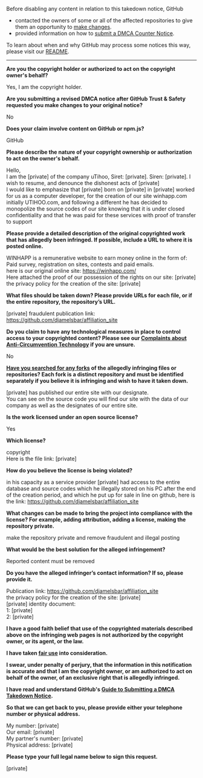 Before disabling any content in relation to this takedown notice, GitHub
- contacted the owners of some or all of the affected repositories to give them an opportunity to [make changes](https://docs.github.com/en/github/site-policy/dmca-takedown-policy#a-how-does-this-actually-work).
- provided information on how to [submit a DMCA Counter Notice](https://docs.github.com/en/articles/guide-to-submitting-a-dmca-counter-notice).

To learn about when and why GitHub may process some notices this way, please visit our [README](https://github.com/github/dmca/blob/master/README.md#anatomy-of-a-takedown-notice).

---

**Are you the copyright holder or authorized to act on the copyright owner's behalf?**

Yes, I am the copyright holder.

**Are you submitting a revised DMCA notice after GitHub Trust & Safety requested you make changes to your original notice?**

No

**Does your claim involve content on GitHub or npm.js?**

GitHub

**Please describe the nature of your copyright ownership or authorization to act on the owner's behalf.**

Hello,  
I am the [private] of the company uTihoo, Siret: [private]. Siren: [private]. I wish to resume, and denounce the dishonest acts of [private]  
I would like to emphasize that [private] born on [private] in [private] worked for us as a computer developer, for the creation of our site winhapp.com initially UTIHOO.com, and following a different he has decided to monopolize the source codes of our site knowing that it is under closed confidentiality and that he was paid for these services with proof of transfer to support

**Please provide a detailed description of the original copyrighted work that has allegedly been infringed. If possible, include a URL to where it is posted online.**

WINHAPP is a remunerative website to earn money online in the form of:  
Paid survey, registration on sites, contests and paid emails.  
here is our original online site: https://winhapp.com/  
Here attached the proof of our possession of the rights on our site: [private]  
the privacy policy for the creation of the site: [private]

**What files should be taken down? Please provide URLs for each file, or if the entire repository, the repository’s URL.**

[private] fraudulent publication link: https://github.com/djamelsbar/affiliation_site

**Do you claim to have any technological measures in place to control access to your copyrighted content? Please see our <a href="https://docs.github.com/articles/guide-to-submitting-a-dmca-takedown-notice#complaints-about-anti-circumvention-technology">Complaints about Anti-Circumvention Technology</a> if you are unsure.**

No

**<a href="https://docs.github.com/articles/dmca-takedown-policy#b-what-about-forks-or-whats-a-fork">Have you searched for any forks</a> of the allegedly infringing files or repositories? Each fork is a distinct repository and must be identified separately if you believe it is infringing and wish to have it taken down.**

[private] has published our entire site with our designate.  
You can see on the source code you will find our site with the data of our company as well as the designates of our entire site.

**Is the work licensed under an open source license?**

Yes

**Which license?**

copyright  
Here is the file link: [private]

**How do you believe the license is being violated?**

in his capacity as a service provider [private] had access to the entire database and source codes which he illegally stored on his PC after the end of the creation period, and which he put up for sale in line on github, here is the link: https://github.com/djamelsbar/affiliation_site

**What changes can be made to bring the project into compliance with the license? For example, adding attribution, adding a license, making the repository private.**

make the repository private and remove fraudulent and illegal posting

**What would be the best solution for the alleged infringement?**

Reported content must be removed

**Do you have the alleged infringer’s contact information? If so, please provide it.**

Publication link: https://github.com/djamelsbar/affiliation_site  
the privacy policy for the creation of the site: [private]  
[private] identity document:  
1: [private]  
2: [private]

**I have a good faith belief that use of the copyrighted materials described above on the infringing web pages is not authorized by the copyright owner, or its agent, or the law.**

**I have taken <a href="https://www.lumendatabase.org/topics/22">fair use</a> into consideration.**

**I swear, under penalty of perjury, that the information in this notification is accurate and that I am the copyright owner, or am authorized to act on behalf of the owner, of an exclusive right that is allegedly infringed.**

**I have read and understand GitHub's <a href="https://docs.github.com/articles/guide-to-submitting-a-dmca-takedown-notice/">Guide to Submitting a DMCA Takedown Notice</a>.**

**So that we can get back to you, please provide either your telephone number or physical address.**

My number: [private]  
Our email: [private]  
My partner's number: [private]  
Physical address: [private]

**Please type your full legal name below to sign this request.**

[private]
